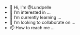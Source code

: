 - 👋 Hi, I’m @Lundpelle
- 👀 I’m interested in ...
- 🌱 I’m currently learning ...
- 💞️ I’m looking to collaborate on ...
- 📫 How to reach me ...

<!---
Lundpelle/Lundpelle is a ✨ special ✨ repository because its `README.md` (this file) appears on your GitHub profile.
You can click the Preview link to take a look at your changes.
--->
